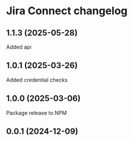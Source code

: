 # Jira Connect changelog

## 1.1.3 (2025-05-28)

Added api

## 1.0.1 (2025-03-26)

Added credential checks 

## 1.0.0 (2025-03-06)

Package release to NPM

## 0.0.1 (2024-12-09)